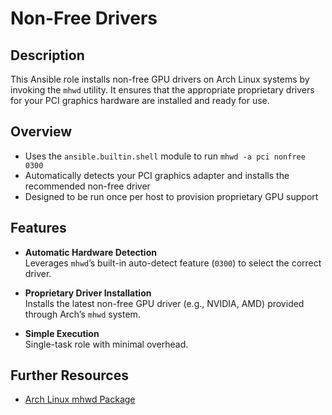 # Non-Free Drivers

## Description

This Ansible role installs non-free GPU drivers on Arch Linux systems by invoking the `mhwd` utility. It ensures that the appropriate proprietary drivers for your PCI graphics hardware are installed and ready for use.

## Overview

- Uses the `ansible.builtin.shell` module to run `mhwd -a pci nonfree 0300`  
- Automatically detects your PCI graphics adapter and installs the recommended non-free driver  
- Designed to be run once per host to provision proprietary GPU support

## Features

- **Automatic Hardware Detection**  
  Leverages `mhwd`’s built-in auto-detect feature (`0300`) to select the correct driver.

- **Proprietary Driver Installation**  
  Installs the latest non-free GPU driver (e.g., NVIDIA, AMD) provided through Arch’s `mhwd` system.

- **Simple Execution**  
  Single-task role with minimal overhead.

## Further Resources
- [Arch Linux mhwd Package](https://archlinux.org/packages/community/x86_64/manjaro-tools-mhwd/)

